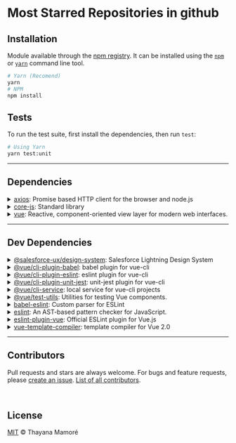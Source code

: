 # Most Starred Repositories in github

## Installation

Module available through the [npm registry](https://www.npmjs.com/). It can be installed using the [`npm`](https://docs.npmjs.com/getting-started/installing-npm-packages-locally) or [`yarn`](https://yarnpkg.com/en/) command line tool.

```sh
# Yarn (Recomend)
yarn
# NPM 
npm install
```

## Tests

To run the test suite, first install the dependencies, then run `test`:

```sh
# Using Yarn
yarn test:unit
```
---

## Dependencies

<details>
	<summary><a href="https://ghub.io/axios">axios</a>: Promise based HTTP client for the browser and node.js</summary>
	<b>Author</b>: Matt Zabriskie</br>
	<b>License</b>: MIT</br>
	<b>Version</b>: ^0.20.0
</details>
<details>
	<summary><a href="https://ghub.io/core-js">core-js</a>: Standard library</summary>
	<b>Author</b>: zloirock</br>
	<b>License</b>: MIT</br>
	<b>Version</b>: ^3.6.5
</details>
<details>
	<summary><a href="https://ghub.io/vue">vue</a>: Reactive, component-oriented view layer for modern web interfaces.</summary>
	<b>Author</b>: Evan You</br>
	<b>License</b>: MIT</br>
	<b>Version</b>: ^2.6.11
</details>

---

## Dev Dependencies

<details>
	<summary><a href="https://ghub.io/@salesforce-ux/design-system">@salesforce-ux/design-system</a>: Salesforce Lightning Design System</summary>
	<b>Author</b>: Salesforce</br>
	<b>License</b>: SEE LICENSE IN README.md</br>
	<b>Version</b>: ^2.13.5
</details>
<details>
	<summary><a href="https://ghub.io/@vue/cli-plugin-babel">@vue/cli-plugin-babel</a>: babel plugin for vue-cli</summary>
	<b>Author</b>: Evan You</br>
	<b>License</b>: MIT</br>
	<b>Version</b>: ~4.5.0
</details>
<details>
	<summary><a href="https://ghub.io/@vue/cli-plugin-eslint">@vue/cli-plugin-eslint</a>: eslint plugin for vue-cli</summary>
	<b>Author</b>: Evan You</br>
	<b>License</b>: MIT</br>
	<b>Version</b>: ~4.5.0
</details>
<details>
	<summary><a href="https://ghub.io/@vue/cli-plugin-unit-jest">@vue/cli-plugin-unit-jest</a>: unit-jest plugin for vue-cli</summary>
	<b>Author</b>: Evan You</br>
	<b>License</b>: MIT</br>
	<b>Version</b>: ~4.5.0
</details>
<details>
	<summary><a href="https://ghub.io/@vue/cli-service">@vue/cli-service</a>: local service for vue-cli projects</summary>
	<b>Author</b>: Evan You</br>
	<b>License</b>: MIT</br>
	<b>Version</b>: ~4.5.0
</details>
<details>
	<summary><a href="https://ghub.io/@vue/test-utils">@vue/test-utils</a>: Utilities for testing Vue components.</summary>
	<b>Author</b>: vuejs</br>
	<b>License</b>: MIT</br>
	<b>Version</b>: ^1.0.3
</details>
<details>
	<summary><a href="https://ghub.io/babel-eslint">babel-eslint</a>: Custom parser for ESLint</summary>
	<b>Author</b>: Sebastian McKenzie</br>
	<b>License</b>: MIT</br>
	<b>Version</b>: ^10.1.0
</details>
<details>
	<summary><a href="https://ghub.io/eslint">eslint</a>: An AST-based pattern checker for JavaScript.</summary>
	<b>Author</b>: Nicholas C. Zakas</br>
	<b>License</b>: MIT</br>
	<b>Version</b>: ^6.7.2
</details>
<details>
	<summary><a href="https://ghub.io/eslint-plugin-vue">eslint-plugin-vue</a>: Official ESLint plugin for Vue.js</summary>
	<b>Author</b>: Toru Nagashima</br>
	<b>License</b>: MIT</br>
	<b>Version</b>: ^6.2.2
</details>
<details>
	<summary><a href="https://ghub.io/vue-template-compiler">vue-template-compiler</a>: template compiler for Vue 2.0</summary>
	<b>Author</b>: Evan You</br>
	<b>License</b>: MIT</br>
	<b>Version</b>: ^2.6.11
</details>

---

## Contributors

Pull requests and stars are always welcome. For bugs and feature requests, please [create an issue](https://github.com/user/repo/issues). [List of all contributors](https://github.com/user/repo/graphs/contributors).

<br>

## License

[MIT](LICENSE) © Thayana Mamoré
